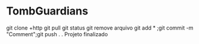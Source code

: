 # TombGuardians
git clone +http
git pull 
git status 
git remove arquivo
git add * ;git commit -m "Comment";git push
.
.
Projeto finalizado
